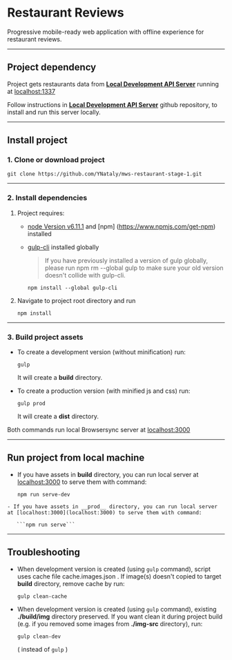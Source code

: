 # Restaurant Reviews
Progressive mobile-ready web application with offline experience for restaurant reviews.
- - -

## Project dependency

Project gets restaurants data from [__Local Development API Server__](https://github.com/udacity/mws-restaurant-stage-2) running at [localhost:1337](localhost:1337)

Follow instructions in [__Local Development API Server__](https://github.com/udacity/mws-restaurant-stage-2) github repository, to install and run this server locally.

- - -

##  Install project

   ### 1. Clone or download project
   ```git clone https://github.com/YNataly/mws-restaurant-stage-1.git```

   - - -

   ### 2. Install dependencies

   1. Project requires:
        - [node Version v6.11.1](https://nodejs.org/en/) and [npm]        (https://www.npmjs.com/get-npm) installed
        - [gulp-cli](https://gulpjs.org/getting-started) installed globally

          >  If you have previously installed a version of gulp globally, please         run npm rm --global gulp to make sure your old version doesn't collide         with gulp-cli.

          ```npm install --global gulp-cli```

   2. Navigate to project root directory and run

        ```npm install```
   - - -
   ### 3. Build project assets

   - To create a development version (without minification) run:

       ```gulp```

       It will create a __build__ directory.

   - To create a production version (with minified js and css) run:

       ```gulp prod```

       It will create a __dist__ directory.

Both commands run local Browsersync server at [localhost:3000](localhost:3000)
   - - -
## Run project from local machine

   - If you have assets in __build__ directory, you can run local server at [localhost:3000](localhost:3000) to serve them with command:

       ```npm run serve-dev```

    - If you have assets in __prod__ directory, you can run local server at [localhost:3000](localhost:3000) to serve them with command:

       ```npm run serve```
- - -
## Troubleshooting
- When development version is created (using `gulp` command), script uses cache file cache.images.json . If image(s) doesn't copied to target __build__ directory, remove cache by run:

    `gulp clean-cache`
- When development version is created (using `gulp` command), existing __./build/img__ directory preserved. If you want clean it during project build (e.g. if you removed some images from __./img-src__ directory), run:

   `gulp clean-dev`

   ( instead of `gulp` )






